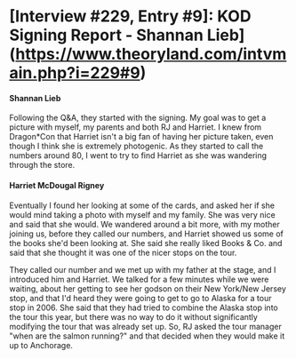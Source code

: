 # [Interview #229, Entry #9]: KOD Signing Report - Shannan Lieb](https://www.theoryland.com/intvmain.php?i=229#9)

#### Shannan Lieb

Following the Q&A, they started with the signing. My goal was to get a picture with myself, my parents and both RJ and Harriet. I knew from Dragon\*Con that Harriet isn't a big fan of having her picture taken, even though I think she is extremely photogenic. As they started to call the numbers around 80, I went to try to find Harriet as she was wandering through the store.

#### Harriet McDougal Rigney

Eventually I found her looking at some of the cards, and asked her if she would mind taking a photo with myself and my family. She was very nice and said that she would. We wandered around a bit more, with my mother joining us, before they called our numbers, and Harriet showed us some of the books she'd been looking at. She said she really liked Books & Co. and said that she thought it was one of the nicer stops on the tour.

They called our number and we met up with my father at the stage, and I introduced him and Harriet. We talked for a few minutes while we were waiting, about her getting to see her godson on their New York/New Jersey stop, and that I'd heard they were going to get to go to Alaska for a tour stop in 2006. She said that they had tried to combine the Alaska stop into the tour this year, but there was no way to do it without significantly modifying the tour that was already set up. So, RJ asked the tour manager "when are the salmon running?" and that decided when they would make it up to Anchorage.

